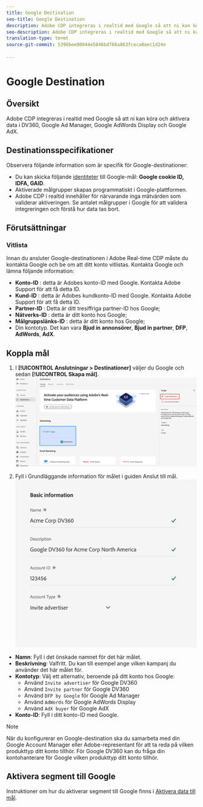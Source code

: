 ```yaml
---
title: Google Destination
seo-title: Google Destination
description: Adobe CDP integreras i realtid med Google så att ni kan köra och aktivera data i DV360, Google Ad Manager, Google AdWords och Google AdX.
seo-description: Adobe CDP integreras i realtid med Google så att ni kan köra och aktivera data i DV360, Google Ad Manager, Google AdWords och Google AdX.
translation-type: tm+mt
source-git-commit: 5396bee00044e5046bd768a863fceca0aec1d24e

---
```



# Google Destination

## Översikt

Adobe CDP integreras i realtid med Google så att ni kan köra och aktivera data i DV360, Google Ad Manager, Google AdWords Display och Google AdX.

## Destinationsspecifikationer

Observera följande information som är specifik för Google-destinationer:

* Du kan skicka följande [identiteter](https://www.adobe.io/apis/experienceplatform/home/profile-identity-segmentation/profile-identity-segmentation-services.html#!api-specification/markdown/narrative/technical_overview/identity_namespace_overview/identity_namespace_overview.md) till Google-mål: **Google cookie ID, IDFA, GAID**.
* Aktiverade målgrupper skapas programmatiskt i Google-plattformen.
* Adobe CDP i realtid innehåller för närvarande inga mätvärden som validerar aktiveringen. Se antalet målgrupper i Google för att validera integreringen och förstå hur data tas bort.

## Förutsättningar

### Vitlista

Innan du ansluter Google-destinationen i Adobe Real-time CDP måste du kontakta Google och be om att ditt konto vitlistas. Kontakta Google och lämna följande information:

* **Konto-ID** : detta är Adobes konto-ID med Google. Kontakta Adobe Support för att få detta ID.
* **Kund-ID** : detta är Adobes kundkonto-ID med Google. Kontakta Adobe Support för att få detta ID.
* **Partner-ID** : Detta är ditt tresiffriga partner-ID hos Google;
* **Nätverks-ID** : detta är ditt konto hos Google;
* **Målgruppslänks-ID** : detta är ditt konto hos Google;
* Din kontotyp. Det kan vara **Bjud in annonsörer**, **Bjud in partner**, **DFP**, **AdWords**, **AdX**.


## Koppla mål

1. I **[!UICONTROL Anslutningar > Destinationer]** väljer du Google och sedan **[!UICONTROL Skapa mål]**.
   ![Anslut Google-mål](/help/rtcdp/destinations/assets/google-destination.png)

2. Fyll i Grundläggande information för målet i guiden Anslut till mål.
   ![Grundläggande information Google](/help/rtcdp/destinations/assets/google-basic-information.png)
* **Namn**: Fyll i det önskade namnet för det här målet.
* **Beskrivning**: Valfritt. Du kan till exempel ange vilken kampanj du använder det här målet för.
* **Kontotyp**: Välj ett alternativ, beroende på ditt konto hos Google:
   * Använd `Invite advertiser` för Google DV360
   * Använd `Invite partner` för Google DV360
   * Använd `DFP by Google` för Google Ad Manager
   * Använd `AdWords` för Google AdWords Display
   * Använd `AdX buyer` för Google AdX
* **Konto-ID**: Fyll i ditt konto-ID med Google.

>[!NOTE]
>
>När du konfigurerar en Google-destination ska du samarbeta med din Google Account Manager eller Adobe-representant för att ta reda på vilken produkttyp ditt konto tillhör. För Google DV360 kan du fråga din kontohanterare för Google vilken produkttyp ditt konto tillhör. 

## Aktivera segment till Google

Instruktioner om hur du aktiverar segment till Google finns i [Aktivera data till mål](/help/rtcdp/destinations/activate-destinations.md).